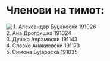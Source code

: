 # Членови на тимот:
<img align="left"  src="https://user-images.githubusercontent.com/94176106/141777065-82731fea-a282-4544-aba5-7e8f26a53588.png">  
1. Александар Буџакоски 191026 <br /> 
2. Ана Дрогришка 191024 <br />
3. Душко Аврамоски 191143 <br />
4. Славко Анакиевски 191173 <br />
5. Симона Бујароска 191035 <br />
